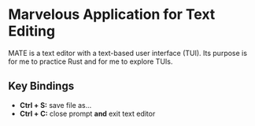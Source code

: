 # Marvelous Application for Text Editing
MATE is a text editor with a text-based user interface (TUI).
Its purpose is for me to practice Rust and for me to explore TUIs.

## Key Bindings
- **Ctrl + S:** save file as...
- **Ctrl + C:** close prompt **and** exit text editor